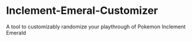 # Inclement-Emeral-Customizer
A tool to customizably randomize your playthrough of Pokemon Inclement Emerald
